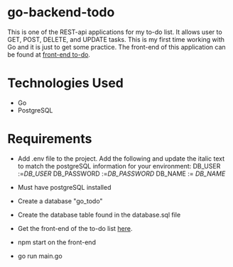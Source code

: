 # go-backend-todo

This is one of the REST-api applications for my to-do list. It allows user to GET, POST, DELETE, and UPDATE tasks. This is my first time working with Go and it is just to get some practice. The front-end of this application can be found at [front-end to-do](https://github.com/jothoudt/frontend-to-do).

# Technologies Used

- Go
- PostgreSQL

# Requirements

- Add .env file to the project. Add the following and update the italic text to match the postgreSQL information for your environment:
    DB_USER :=<em>DB_USER</em>
	DB_PASSWORD :=<em>DB_PASSWORD</em>
	DB_NAME := <em>DB_NAME</em>
- Must have postgreSQL installed
- Create a database "go_todo"
- Create the database table found in the database.sql file
- Get the front-end of the to-do list [here](https://github.com/jothoudt/frontend-to-do).

- npm start on the front-end

- go run main.go